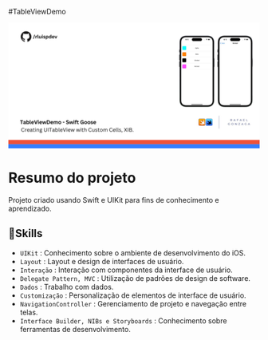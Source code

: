 #TableViewDemo  

![Imagem do Projeto.](https://github.com/rluispdev/UITableView/blob/main/Templete/rluispdev.png)
 # Resumo do projeto
Projeto criado usando Swift e UIKit para fins de conhecimento e aprendizado. 

## 🔨Skills 
- `UIKit` :  Conhecimento sobre o ambiente de desenvolvimento do iOS.
- `Layout` : Layout e design de interfaces de usuário.
- `Interação` :  Interação com componentes da interface de usuário.
- `Delegate Pattern, MVC` : Utilização de padrões de design de software.
- `Dados` : Trabalho com dados.
- `Customização` : Personalização de elementos de interface de usuário.
- `NavigationController` : Gerenciamento de projeto e navegação entre telas.
- `Interface Builder, NIBs e Storyboards` :  Conhecimento sobre ferramentas de desenvolvimento.
